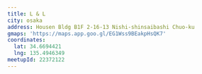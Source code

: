 ```yaml
---
title: L & L
city: osaka
address: Housen Bldg B1F 2-16-13 Nishi-shinsaibashi Chuo-ku
gmaps: 'https://maps.app.goo.gl/EG1Wss9BEakpHsQK7'
coordinates:
  lat: 34.6694421
  lng: 135.4946349
meetupId: 22372122
---
```


